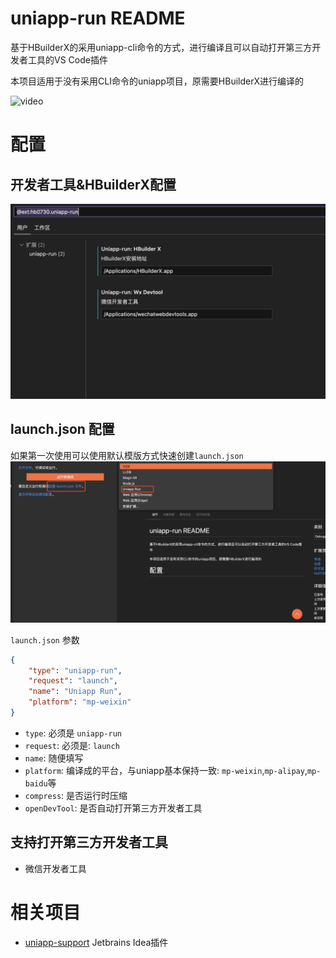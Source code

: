 # uniapp-run README

基于HBuilderX的采用uniapp-cli命令的方式，进行编译且可以自动打开第三方开发者工具的VS Code插件

本项目适用于没有采用CLI命令的uniapp项目，原需要HBuilderX进行编译的

![video](./images/video.gif)

# 配置

## 开发者工具&HBuilderX配置

![devTools](./images/devTools.png)

## launch.json 配置

如果第一次使用可以使用默认模版方式快速创建`launch.json`
![launchJson](./images/launchJson.png)

`launch.json` 参数

```json
{
    "type": "uniapp-run",
    "request": "launch",
    "name": "Uniapp Run",
    "platform": "mp-weixin"
}
```

* `type`: 必须是 `uniapp-run`
* `request`: 必须是: `launch`
* `name`: 随便填写
* `platform`: 编译成的平台，与uniapp基本保持一致: `mp-weixin`,`mp-alipay`,`mp-baidu`等
* `compress`: 是否运行时压缩
* `openDevTool`: 是否自动打开第三方开发者工具

## 支持打开第三方开发者工具

* 微信开发者工具

# 相关项目

* [uniapp-support](https://plugins.jetbrains.com/plugin/19675-uniapp-support) Jetbrains Idea插件
